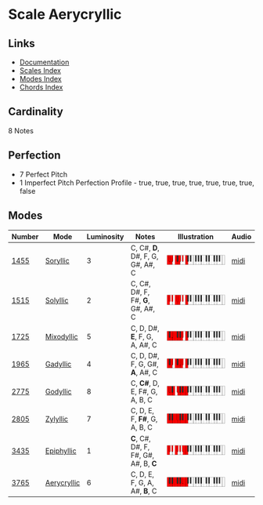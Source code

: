 # Scale Aerycryllic

## Links

- [Documentation](README.md)
- [Scales Index](Scales.md)
- [Modes Index](Modes.md)
- [Chords Index](Chords.md)

## Cardinality

8 Notes

## Perfection

- 7 Perfect Pitch
- 1 Imperfect Pitch
Perfection Profile - true, true, true, true, true, true, true, false

## Modes

| Number | Mode | Luminosity | Notes | Illustration | Audio |
|--------|------|------------|-------|--------------|-------|
| [1455](https://ianring.com/musictheory/scales/1455) | [Soryllic](ModeSoryllic.md) | 3 | C, C#, **D**, D#, F, G, G#, A#, C | ![CNaturalSoryllic](ModeCNaturalSoryllic.png) | [midi](https://github.com/edipermadi/music/blob/main/docs/ModeCNaturalSoryllic.mid?raw=true) | 
| [1515](https://ianring.com/musictheory/scales/1515) | [Solyllic](ModeSolyllic.md) | 2 | C, C#, D#, F, F#, **G**, G#, A#, C | ![CNaturalSolyllic](ModeCNaturalSolyllic.png) | [midi](https://github.com/edipermadi/music/blob/main/docs/ModeCNaturalSolyllic.mid?raw=true) | 
| [1725](https://ianring.com/musictheory/scales/1725) | [Mixodyllic](ModeMixodyllic.md) | 5 | C, D, D#, **E**, F, G, A, A#, C | ![CNaturalMixodyllic](ModeCNaturalMixodyllic.png) | [midi](https://github.com/edipermadi/music/blob/main/docs/ModeCNaturalMixodyllic.mid?raw=true) | 
| [1965](https://ianring.com/musictheory/scales/1965) | [Gadyllic](ModeGadyllic.md) | 4 | C, D, D#, F, G, G#, **A**, A#, C | ![CNaturalGadyllic](ModeCNaturalGadyllic.png) | [midi](https://github.com/edipermadi/music/blob/main/docs/ModeCNaturalGadyllic.mid?raw=true) | 
| [2775](https://ianring.com/musictheory/scales/2775) | [Godyllic](ModeGodyllic.md) | 8 | C, **C#**, D, E, F#, G, A, B, C | ![CNaturalGodyllic](ModeCNaturalGodyllic.png) | [midi](https://github.com/edipermadi/music/blob/main/docs/ModeCNaturalGodyllic.mid?raw=true) | 
| [2805](https://ianring.com/musictheory/scales/2805) | [Zylyllic](ModeZylyllic.md) | 7 | C, D, E, F, **F#**, G, A, B, C | ![CNaturalZylyllic](ModeCNaturalZylyllic.png) | [midi](https://github.com/edipermadi/music/blob/main/docs/ModeCNaturalZylyllic.mid?raw=true) | 
| [3435](https://ianring.com/musictheory/scales/3435) | [Epiphyllic](ModeEpiphyllic.md) | 1 | **C**, C#, D#, F, F#, G#, A#, B, **C** | ![CNaturalEpiphyllic](ModeCNaturalEpiphyllic.png) | [midi](https://github.com/edipermadi/music/blob/main/docs/ModeCNaturalEpiphyllic.mid?raw=true) | 
| [3765](https://ianring.com/musictheory/scales/3765) | [Aerycryllic](ModeAerycryllic.md) | 6 | C, D, E, F, G, A, A#, **B**, C | ![CNaturalAerycryllic](ModeCNaturalAerycryllic.png) | [midi](https://github.com/edipermadi/music/blob/main/docs/ModeCNaturalAerycryllic.mid?raw=true) | 
